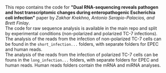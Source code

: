 This repo contains the code for **"Dual RNA-sequencing reveals pathogen and host transcriptomic changes during enteropathogenic Escherichia coli infection"** paper by *Zakhar Krekhno, Antonio Serapio-Palacios, and Brett Finlay*.  
The code for raw sequence analysis is available in the main repo and split by experimental conditions (non-polarized and polarized TC-7 infections).  
The analysis of the reads from the infection of non-polarized TC-7 cells can be found in the `short_infection...` folders, with separate folders for EPEC and human reads.  
The analysis of the reads from the infection of polarized TC-7 cells can be founs in the `long_infection...` folders, with separate folders for EPEC and human reads. Human reads folders contain the mRNA and miRNA analyses.
